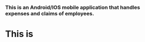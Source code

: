 ### This is an Android/IOS mobile application that handles expenses and claims of employees.

# This is